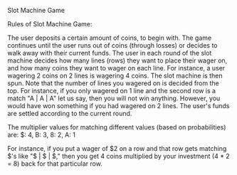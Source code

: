 Slot Machine Game

Rules of Slot Machine Game:

The user deposits a certain amount of coins, to begin with. The game continues until the user runs out of coins (through losses) or decides to walk away with their current funds. The user in each round of the slot machine decides how many lines (rows) they want to place their wager on, and how many coins they want to wager on each line. For instance, a user wagering 2 coins on 2 lines is wagering 4 coins. The slot machine is then spun. Note that the number of lines you wagered on is decided from the top. For instance, if you only wagered on 1 line and the second row is a match "A | A | A" let us say, then you will not win anything. However, you would have won something if you had wagered on 2 lines. The user's funds are settled according to the current round.

The multiplier values for matching different values (based on probabilities) are:
    $: 4, 
    B: 3,
    8: 2,
    A: 1

For instance, if you put a wager of \$2 on a row and that row gets matching \$'s like "\$ | \$ | \$," then you get 4 coins multiplied by your investment (4 * 2 = 8) back for that particular row.
